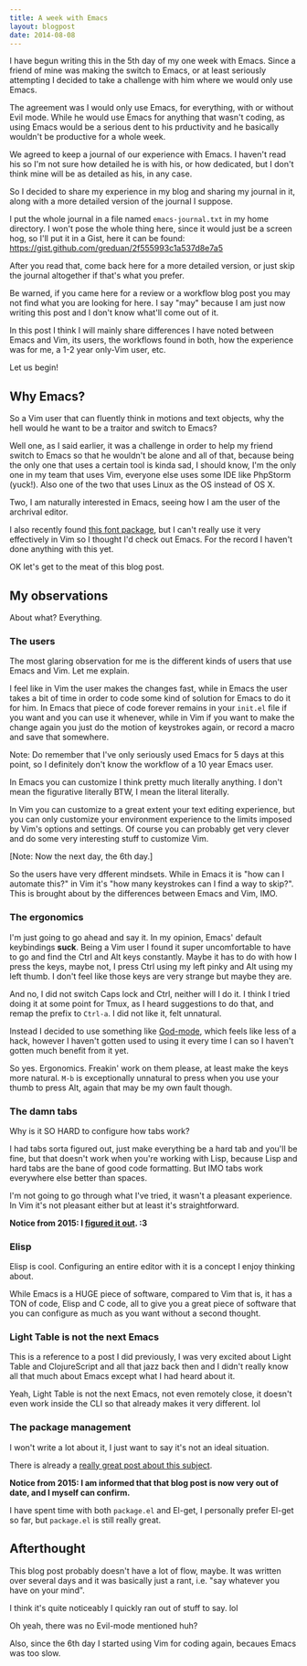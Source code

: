 ```yaml
---
title: A week with Emacs
layout: blogpost
date: 2014-08-08
---
```


I have begun writing this in the 5th day of my one week with Emacs.  Since a
friend of mine was making the switch to Emacs, or at least seriously attempting
I decided to take a challenge with him where we would only use Emacs.

The agreement was I would only use Emacs, for everything, with or without Evil
mode.  While he would use Emacs for anything that wasn't coding, as using Emacs
would be a serious dent to his prductivity and he basically wouldn't be
productive for a whole week.

We agreed to keep a journal of our experience with Emacs.  I haven't read his so
I'm not sure how detailed he is with his, or how dedicated, but I don't think
mine will be as detailed as his, in any case.

So I decided to share my experience in my blog and sharing my journal in it,
along with a more detailed version of the journal I suppose.

I put the whole journal in a file named `emacs-journal.txt` in my home
directory.  I won't pose the whole thing here, since it would just be a screen
hog, so I'll put it in a Gist, here it can be found:
<https://gist.github.com/greduan/2f555993c1a537d8e7a5>

After you read that, come back here for a more detailed version, or just skip
the journal altogether if that's what you prefer.

Be warned, if you came here for a review or a workflow blog post you may not
find what you are looking for here.  I say "may" because I am just now writing
this post and I don't know what'll come out of it.

In this post I think I will mainly share differences I have noted between
Emacs and Vim, its users, the workflows found in both, how the experience was
for me, a 1-2 year only-Vim user, etc.

Let us begin!

## Why Emacs?

So a Vim user that can fluently think in motions and text objects, why the hell
would he want to be a traitor and switch to Emacs?

Well one, as I said earlier, it was a challenge in order to help my friend
switch to Emacs so that he wouldn't be alone and all of that, because being
the only one that uses a certain tool is kinda sad, I should know, I'm the only
one in my team that uses Vim, everyone else uses some IDE like PhpStorm (yuck!).
Also one of the two that uses Linux as the OS instead of OS X.

Two, I am naturally interested in Emacs, seeing how I am the user of the
archrival editor.

I also recently found [this font package][fp], but I can't really use it very
effectively in Vim so I thought I'd check out Emacs.  For the record I haven't
done anything with this yet.

[fp]: http://input.fontbureau.com/

OK let's get to the meat of this blog post.

## My observations

About what?  Everything.

### The users

The most glaring observation for me is the different kinds of users that use
Emacs and Vim.  Let me explain.

I feel like in Vim the user makes the changes fast, while in Emacs the user
takes a bit of time in order to code some kind of solution for Emacs to do it
for him.  In Emacs that piece of code forever remains in your `init.el` file
if you want and you can use it whenever, while in Vim if you want to make the
change again you just do the motion of keystrokes again, or record a macro and
save that somewhere.

Note: Do remember that I've only seriously used Emacs for 5 days at this point,
so I definitely don't know the workflow of a 10 year Emacs user.

In Emacs you can customize I think pretty much literally anything.  I don't mean
the figurative literally BTW, I mean the literal literally.

In Vim you can customize to a great extent your text editing experience, but you
can only customize your environment experience to the limits imposed by Vim's
options and settings.  Of course you can probably get very clever and do some
very interesting stuff to customize Vim.

[Note: Now the next day, the 6th day.]

So the users have very dfferent mindsets.  While in Emacs it is "how can I
automate this?" in Vim it's "how many keystrokes can I find a way to skip?".
This is brought about by the differences between Emacs and Vim, IMO.

### The ergonomics

I'm just going to go ahead and say it.  In my opinion, Emacs' default
keybindings **suck**.  Being a Vim user I found it super uncomfortable to have
to go and find the Ctrl and Alt keys constantly.  Maybe it has to do with how I
press the keys, maybe not, I press Ctrl using my left pinky and Alt using my
left thumb.  I don't feel like those keys are very strange but maybe they are.

And no, I did not switch Caps lock and Ctrl, neither will I do it.  I think I
tried doing it at some point for Tmux, as I heard suggestions to do that, and
remap the prefix to `Ctrl-a`.  I did not like it, felt unnatural.

Instead I decided to use something like [God-mode][g], which feels like less of
a hack, however I haven't gotten used to using it every time I can so I haven't
gotten much benefit from it yet.

[g]: https://github.com/chrisdone/god-mode

So yes.  Ergonomics.  Freakin' work on them please, at least make the keys more
natural.  `M-b` is exceptionally unnatural to press when you use your thumb to
press Alt, again that may be my own fault though.

### The damn tabs

Why is it SO HARD to configure how tabs work?

I had tabs sorta figured out, just make everything be a hard tab and you'll be
fine, but that doesn't work when you're working with Lisp, because Lisp and
hard tabs are the bane of good code formatting.  But IMO tabs work everywhere
else better than spaces.

I'm not going to go through what I've tried, it wasn't a pleasant experience.
In Vim it's not pleasant either but at least it's straightforward.

**Notice from 2015: I [figured it out][bp]. :3**

[bp]: https://greduan.com/blog/2015/04/29/iahie

### Elisp

Elisp is cool.  Configuring an entire editor with it is a concept I enjoy
thinking about.

While Emacs is a HUGE piece of software, compared to Vim that is, it has a TON
of code, Elisp and C code, all to give you a great piece of software that you
can configure as much as you want without a second thought.

### Light Table is not the next Emacs

This is a reference to a post I did previously, I was very excited about Light
Table and ClojureScript and all that jazz back then and I didn't really know all
that much about Emacs except what I had heard about it.

Yeah, Light Table is not the next Emacs, not even remotely close, it doesn't
even work inside the CLI so that already makes it very different. lol

### The package management

I won't write a lot about it, I just want to say it's not an ideal situation.

There is already a [really great post about this subject][pm].

[pm]: http://batsov.com/articles/2012/02/19/package-management-in-emacs-the-good-the-bad-and-the-ugly/

**Notice from 2015: I am informed that that blog post is now very out of date,
and I myself can confirm.**

I have spent time with both `package.el` and El-get, I personally prefer
El-get so far, but `package.el` is still really great.

## Afterthought

This blog post probably doesn't have a lot of flow, maybe.  It was written over
several days and it was basically just a rant, i.e. "say whatever you have on
your mind".

I think it's quite noticeably I quickly ran out of stuff to say. lol

Oh yeah, there was no Evil-mode mentioned huh?

Also, since the 6th day I started using Vim for coding again, becaues Emacs was
too slow.
